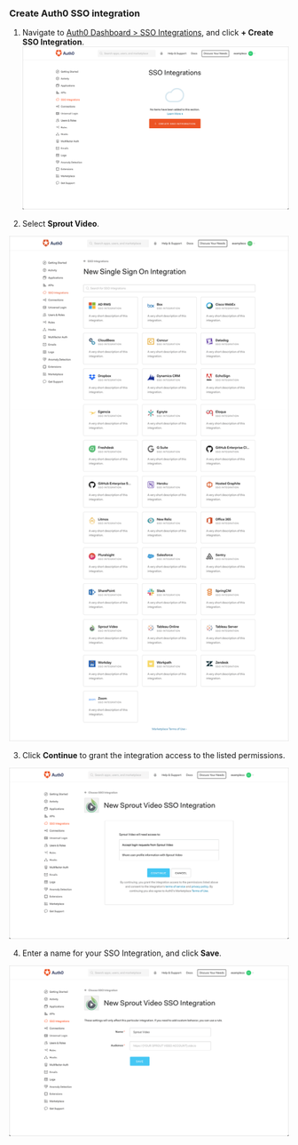 ### Create Auth0 SSO integration

1. Navigate to [Auth0 Dashboard > SSO Integrations](${manage_url}/#/externalapps), and click **+ Create SSO Integration**.
![Create SSO Integration](/media/articles/dashboard/sso-integrations/create.png)

2. Select **Sprout Video**.

![Select Service](/media/articles/dashboard/sso-integrations/create-select-service.png)

3. Click **Continue** to grant the integration access to the listed permissions.

![Authorize Service](/media/articles/dashboard/sso-integrations/create-authorize-sprout-video.png)

4. Enter a name for your SSO Integration, and click **Save**.

![Save Integration](/media/articles/dashboard/sso-integrations/create-save-sprout-video.png)
